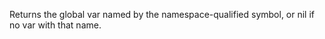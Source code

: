   Returns the global var named by the namespace-qualified symbol, or
  nil if no var with that name.